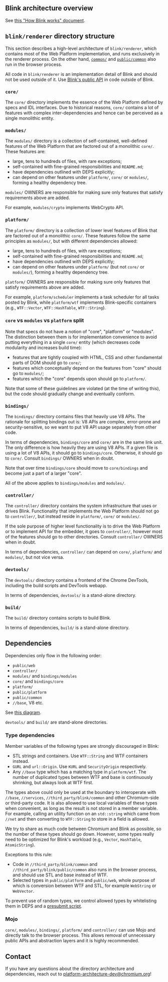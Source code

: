 ## Blink architecture overview

See [this "How Blink works" document](https://docs.google.com/document/d/1aitSOucL0VHZa9Z2vbRJSyAIsAz24kX8LFByQ5xQnUg/edit#).

## `blink/renderer` directory structure

This section describes a high-level architecture of `blink/renderer`,
which contains most of the Web Platform implementation, and runs exclusively
in the renderer process.
On the other hand, [`common/`](../common) and [`public/common`](../public/common)
also run in the browser process.

All code in `blink/renderer` is an implementation detail of Blink
and should not be used outside of it. Use [Blink's public API](../public)
in code outside of Blink.

### `core/`

The `core/` directory implements the essence of the Web Platform defined by specs
and IDL interfaces. Due to historical reasons, `core/` contains a lot of features with
complex inter-dependencies and hence can be perceived as a single monolithic entity.

### `modules/`

The `modules/` directory is a collection of self-contained, well-defined features
of the Web Platform that are factored out of a monolithic `core/`. These features are:
 - large, tens to hundreds of files, with rare exceptions;
 - self-contained with fine-grained responsibilities and `README.md`;
 - have dependencies outlined with DEPS explicitly;
 - can depend on other features under `platform/`, `core/` or `modules/`,
   forming a healthy dependency tree.

`modules/` OWNERS are responsible for making sure only features
that satisfy requirements above are added.

For example, `modules/crypto` implements WebCrypto API.

### `platform/`

The `platform/` directory is a collection of lower level features of Blink that are factored
out of a monolithic `core/`. These features follow the same principles as `modules/`,
but with different dependencies allowed:
 - large, tens to hundreds of files, with rare exceptions;
 - self-contained with fine-grained responsibilities and `README.md`;
 - have dependencies outlined with DEPS explicitly;
 - can depend on other features under `platform/` (but not `core/` or `modules/`),
   forming a healthy dependency tree.

`platform/` OWNERS are responsible for making sure only features
that satisfy requirements above are added.

For example, `platform/scheduler` implements a task scheduler for all tasks
posted by Blink, while `platform/wtf` implements Blink-specific containers
(e.g., `WTF::Vector`, `WTF::HashTable`, `WTF::String`).

### `core` vs `modules` vs `platform` split

Note that specs do not have a notion of "core", "platform" or "modules".
The distinction between them is for implementation
convenience to avoid putting everything in a single `core/` entity
(which decreases code modularity and increases build time):
  - features that are tightly coupled with HTML, CSS and other fundamental parts
    of DOM should go to `core/`;
  - features which conceptually depend on the features from "core"
    should go to `modules/`;
  - features which the "core" depends upon should go to `platform/`.

Note that some of these guidelines are violated (at the time of writing this),
but the code should gradually change and eventually conform.

### `bindings/`

The `bindings/` directory contains files that heavily use V8 APIs.
The rationale for splitting bindings out is: V8 APIs are complex, error-prone and
security-sensitive, so we want to put V8 API usage separately from other code.

In terms of dependencies, `bindings/core` and `core/` are in the same link unit.
The only difference is how heavily they are using V8 APIs.
If a given file is using a lot of V8 APIs, it should go to `bindings/core`.
Otherwise, it should go to `core/`. Consult `bindings/` OWNERS when in doubt.

Note that over time `bindings/core` should move to `core/bindings` and become
just a part of a larger "core".

All of the above applies to `bindings/modules` and `modules/`.

### `controller/`

The `controller/` directory contains the system infrastructure
that uses or drives Blink. Functionality that implements the Web Platform
should not go to `controller/`, but instead reside in `platform/`, `core/`
or `modules/`.

If the sole purpose of higher level functionality is to drive the Web Platform
or to implement API for the embedder, it goes to `controller/`,
however most of the features should go to other directories.
Consult `controller/` OWNERS when in doubt.

In terms of dependencies, `controller/` can depend on `core/`, `platform/` and `modules/`,
but not vice versa.

### `devtools/`

The `devtools/` directory contains a frontend of the Chrome DevTools,
including the build scripts and DevTools webapp.

In terms of dependencies, `devtools/` is a stand-alone directory.

### `build/`

The `build/` directory contains scripts to build Blink.

In terms of dependencies, `build/` is a stand-alone directory.

## Dependencies

Dependencies only flow in the following order:

- `public/web`
- `controller/`
- `modules/` and `bindings/modules`
- `core/` and `bindings/core`
- `platform/`
- `public/platform`
- `public/common`
- `//base`, V8 etc.

See [this diagram](https://docs.google.com/document/d/1yYei-V76q3Mb-5LeJfNUMitmj6cqfA5gZGcWXoPaPYQ/edit).

`devtools/` and `build/` are stand-alone directories.

### Type dependencies

Member variables of the following types are strongly discouraged in Blink:
  - STL strings and containers. Use `WTF::String` and WTF containers instead.
  - `GURL` and `url::Origin`. Use `KURL` and `SecurityOrigin` respectively.
  - Any `//base` type which has a matching type in `platform/wtf`. The number of
  duplicated types between WTF and base is continuously shrinking,
  but always look at WTF first.

The types above could only be used at the boundary to interoperate
with `//base`, `//services`, `//third_party/blink/common` and other
Chromium-side or third-party code. It is also allowed to use local variables
of these types when convenient, as long as the result is not stored
in a member variable.
For example, calling an utility function on an `std::string` which came
from `//net` and then converting to `WTF::String` to store in a field
is allowed.

We try to share as much code between Chromium and Blink as possible,
so the number of these types should go down. However, some types
really need to be optimized for Blink's workload (e.g., `Vector`,
`HashTable`, `AtomicString`).

Exceptions to this rule:
  - Code in `//third_party/blink/common` and `//third_party/blink/public/common`
  also runs in the browser process, and should use STL and base instead of WTF.
  - Selected types in `public/platform` and `public/web`,
  whole purpose of which is conversion between WTF and STL,
  for example `WebString` or `WebVector`.

To prevent use of random types, we control allowed types by whitelisting them
in DEPS and a [presubmit
script](../tools/blinkpy/presubmit/audit_non_blink_usage.py).

### Mojo

`core/`, `modules/`, `bindings/`, `platform/` and `controller/` can use Mojo and
directly talk to the browser process. This allows removal of unnecessary
public APIs and abstraction layers and it is highly recommended.

## Contact

If you have any questions about the directory architecture and dependencies,
reach out to platform-architecture-dev@chromium.org!

